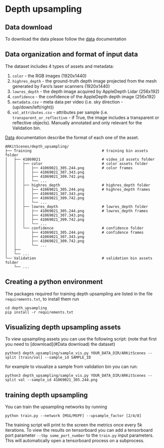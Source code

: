 # Depth upsampling

## Data download
To download the data please follow the [data](../DATA.md) documentation

## Data organization and format of input data
The dataset includes 4 types of assets and metadata:
1. `color` - the RGB images (1920x1440)
2. `highres_depth` -  the ground-truth depth image projected from the mesh generated by Faro’s laser scanners (1920x1440)
3. `lowres_depth` - the depth image acquired by AppleDepth Lidar (256x192)
4. `confidence` - the confidence of the AppleDepth depth image (256x192)
5. `metadata.csv` - meta data per video (i.e. sky direction - (up/down/left/right))
6. `val_attributes.csv` - attributes per sample (i.e. `transparent_or_reflective` - if True, the image includes a transparent or reflective objects). Manually annotated and only relevant for the Validation bin. 

[Data](../DATA.md) documentation describe the format of each one of the asset.


```
ARKitScenes/depth_upsampling/
├── Training                                # training bin assets folder  
│   ├── 41069021                            # video_id assets folder
│   │   ├── color                           # color assets folder
│   │   │   ├── 41069021_305.244.png        # color frames
│   │   │   ├── 41069021_307.343.png
│   │   │   ├── 41069021_309.742.png
│   │   │   └── ...
│   │   ├── highres_depth                   # highres_depth folder
│   │   │   ├── 41069021_305.244.png        # highres_depth frames
│   │   │   ├── 41069021_307.343.png
│   │   │   ├── 41069021_309.742.png
│   │   │   └── ...
│   │   ├── lowres_depth                    # lowres_depth folder
│   │   │   ├── 41069021_305.244.png        # lowres_depth frames
│   │   │   ├── 41069021_307.343.png
│   │   │   ├── 41069021_309.742.png
│   │   │   └── ...
│   │   └── confidence                      # confidence folder
│   │       ├── 41069021_305.244.png        # confidence frames
│   │       ├── 41069021_307.343.png
│   │       ├── 41069021_309.742.png
│   │       └── ...
│   ├──
│   └── ...
└── Validation                              # validation bin assets folder
    └── ...
```

## Creating a python environment
The packages required for training depth upsampling are listed in the file `requirements.txt`,
to install them run

```shell script
cd depth_upsampling
pip install -r requirements.txt
```

## Visualizing depth upsampling assets
To view upsampling assets you can use the following script:
(note that first you need to [download](#Data download) the dataset) 
```shell script
python3 depth_upsampling/sample_vis.py YOUR_DATA_DIR/ARKitScenes --split [train/val] --sample_id SAMPLE_ID
```
for example to visualize a sample from validation bin you can run:
```shell script
python3 depth_upsampling/sample_vis.py YOUR_DATA_DIR/ARKitScenes --split val --sample_id 41069021_305.244.png
```
## training depth upsampling

You can train the upsampling networks by running
```shell script
python train.py --network [MSG/MSPF] --upsample_factor [2/4/8]
```
The training script will print to the screen the metrics once every 5k iterations.
To view the results on tensorboard 
you can add a tensorboard port parameter `--tbp some_port_number` to the `train.py` input parameters.
This will automatically open a tensorboard process on a subprocess.
 